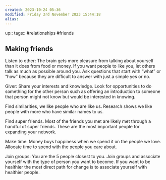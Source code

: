 ```yaml
---
created: 2023-10-24 05:36
modified: Friday 3rd November 2023 15:44:18
alias:
---
```

up::
tags:: #relationships #friends

## Making friends

Listen to other: The brain gets more pleasure from talking about yourself than it does from food or money. If you want people to like you, let others talk as much as possible around you. Ask questions that start with “what” or “how” because they are difficult to answer with just a simple yes or no.

Giver: Share your interests and knowledge. Look for opportunities to do something for the other person such as offering an introduction to someone that person might not know but would be interested in knowing.

Find similarities, we like people who are like us. Research shows we like people with more who have similar names to us.

Find super friends. Most of the friends you met are likely met through a handful of super friends. These are the most important people for expanding your network.

Make time: Money buys happiness when we spend it on the people we love. Allocate time to spend with the people you care about.

Join groups: You are the 5 people closest to you. Join groups and associate yourself with the type of person you want to become. If you want to be healthier the most direct path for change is to associate yourself with healthier people.
